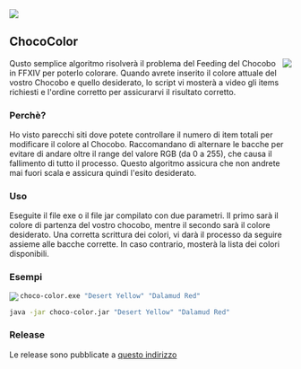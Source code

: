 <img src="https://ffxivita.it/wp-content/uploads/2019/11/215b08a5.png" align="center">

## ChocoColor
<img src="https://ffxivita.it/wp-content/uploads/2020/05/330c403c.png" align="right">
Qusto semplice algoritmo risolverà il problema del Feeding del Chocobo in FFXIV per poterlo colorare. Quando avrete inserito il colore attuale del vostro Chocobo e quello desiderato, lo script vi mosterà a video gli items richiesti e l'ordine corretto per assicurarvi il risultato corretto.

### Perchè?
Ho visto parecchi siti dove potete controllare il numero di item totali per modificare il colore al Chocobo. Raccomandano di alternare le bacche per evitare di andare oltre il range del valore RGB (da 0 a 255), che causa il fallimento di tutto il processo. Questo algoritmo assicura che non andrete mai fuori scala e assicura quindi l'esito desiderato.

### Uso
Eseguite il file exe o il file jar compilato con due parametri. Il primo sarà il colore di partenza del vostro chocobo, mentre il secondo sarà il colore desiderato. Una corretta scrittura dei colori, vi darà il processo da seguire assieme alle bacche corrette. In caso contrario, mosterà la lista dei colori disponibili.

### Esempi
<img src="https://ffxivita.it/wp-content/uploads/2020/05/eba23a64.png" align="left">

```bash
choco-color.exe "Desert Yellow" "Dalamud Red"
```
```bash
java -jar choco-color.jar "Desert Yellow" "Dalamud Red"
``` 

### Release
Le release sono pubblicate a [questo indirizzo](https://github.com/DarkArtek/ChocoColor/releases/latest/)
